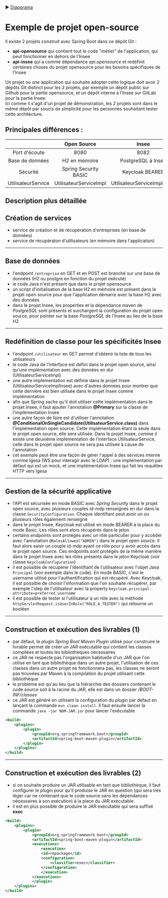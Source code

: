 :arrow_forward: [Diaporama](https://gaetan-varlet.github.io/application-opensource/)

# Exemple de projet open-source

Il existe 2 projets construit avec Spring Boot dans ce dépôt Git :
- **api-opensource** qui contient tout le code "métier" de l'application, qui peut fonctionner en dehors de l'Insee
- **api-insee** qui a comme dépendance *api.opensource* et redéfinit certaines choses du projet opensource pour les besoins spécifiques de l'Insee

Un projet ou une application qui souhaite adopter cette logique doit avoir 2 dépôts Git distinct pour les 2 projets, par exemple un dépôt public sur Github pour la partie opensource, et un dépôt interne à l'Insee sur GitLab pour la partie Insee.  
Ici comme il s'agit d'un projet de démonstration, les 2 projets sont dans le même dépôt par soucis de simplicité pour les personnes souhaitant tester cette architecture.

## Principales différences :

|                     | Open Source            | Insee                       |
| :---:               | :---:                  | :---:                       |
| Port d'écoute       | 8080                   | 8082                        |
| Base de données     | H2 en mémoire          | PostgreSQL à Insee          |
| Sécurité            | Spring Security BASIC  | Keycloak BEARER             |
| UtilisateurService  | UtilisateurServiceImpl | UtilisateurServiceImplInsee |

## Description plus détaillée

## Création de services

- service de création et de récupération d'entreprises (en base de données)
- service de récupératon d'utilisateurs (en mémoire dans l'application)

----

## Base de données

- l'endpoint `/entreprise` en GET et en POST est branché sur une base de données (H2 ou postgre en fonction du projet exécuté)
- le code Java n'est présent que dans le projet opensource
- un script d'initialisation de la base H2 en mémoire est présent dans le projet open source pour que l'application démarre avec la base H2 avec des données
- dans le projet Insee, les properties et la dépendance maven de *PostgreSQL* sont présents et surchargent la configuration du projet open source, pour pointer sur la base *PostgreSQL* de l'Insee au lieu de la base H2

----

## Redéfinition de classe pour les spécificités Insee

- l'endpoint `/utilisateur` en GET permet d'obtenir la liste de tous les utilisateurs
- le code Java de l'interface est défini dans le projet open source, ainsi qu'une implémentation avec des données en dur (UtilisateurServiceImpl)
- une autre implémentation est définie dans le projet Insee (UtilisateurServiceImplInsee) avec d'autres données pour montrer que cette dernière est bien utilisée dans le projet Insee comme implémentation
- afin que Spring sache qu'il doit utiliser cette implémentation dans le projet Insee, il faut ajouter l'annotation **@Primary** sur la classe de l'implémentation Insee
- une autre façon de faire est d'utiliser l'annotation **@ConditionalOnSingleCandidate(UtilisateurService.class)** dans l'implémentation open source. Cette implémentation étant la seule dans le projet open source, elle sera utilisée. Dans le projet Insee, comme il existe une deuxième implémentation de l'interface UtilisateurService, celle dans le projet open source ne sera pas utilisée à cause de l'annotation
- cet exemple peut être une façon de gérer l'appel à des services interne comme Igesa (WS pour interagir avec le LDAP) : une implémentation par défaut qui est un mock, et une implémentation Insee qui fait les requêtes HTTP vers Igesa

----

## Gestion de la sécurité applicative

- l'API est sécurisée en mode BASIC avec *Spring Security* dans le projet open source, avec plusieurs couples id-mdp renseignés en dur dans la classe `SecurityConfiguration`. Chaque identifiant peut avoir un ou plusieurs rôles également renseigné
- dans le projet Insee, Keycloak est utilisé en mode BEARER à la place du mode Basic. Les rôles sont alors récupérés dans le jeton
- certains endpoints sont protégés avec un rôle particulier pour y accéder avec l'annotation `@RolesAllowed("ADMIN")` dans le projet open source. Il faut alors saisir un couple id-mdp ayant ce rôle pour y avoir accès dans le projet open source. Ces endpoints sont protégés de la même manière dans le projet Insee avec les rôles présents dans le jeton Keycloak (voir classe `KeycloakConfiguration`)
- il est possible de récupérer l'identifiant de l'utilisateur avec l'objet Java `Principal` (voir exemple dans le code). En mode BASIC, c'est le username utilisé pour l'authentification qui est récupéré. Avec Keycloak, il est possible de choisir l'information que l'on souhaite récupérer, par exemple l'idep de l'utilisateur avec la property `keycloak.principal-attribute=preferred_username`
- il est possible de tester si l'utilisateur à un rôle avec la méthode `httpServletRequest.isUserInRole("ROLE_A_TESTER")` qui retourne un booléen

----

## Construction et exécution des livrables (1)

- par défaut, le plugin *Spring Boot Maven Plugin* utilisé pour construire le livrable permet de créer un JAR exécutable qui contient les classes compilées et toutes les bibliothèques nécessaires
- ce JAR ne respecte pas l'organisation habituelle d'un JAR que l'on utilise en tant que bibliothèque dans un autre projet, l'utilisation de ces classes dans un autre projet ne fonctionnera pas, les classes ne seront pas trouvées par Maven à la compilation du projet utilisant cette bibliothèque
- le problème est qu'au lieu que la hiérarchie des dossiers contenant le code source soit à la racine du JAR, elle est dans un dossier */BOOT-INF/classes*
- ce JAR est généré en utilisant la configuration du plugin par défaut en lançant la commande `mvn clean install`. Il faut ensuite lancer la commande `java -jar NOM-JAR.jar` pour lancer l'exécutable

```xml
<build>
    <plugins>
        <plugin>
            <groupId>org.springframework.boot</groupId>
            <artifactId>spring-boot-maven-plugin</artifactId>
        </plugin>
    </plugins>
</build>
```

----

## Construction et exécution des livrables (2)

- si on souhaite produire un JAR utilisable en tant que bibliothèque, il faut configurer le plugin pour qu'il produise le JAR en question (qui sera très léger car ne contenant que le code source sans les dépendances nécessaires à son exécution) à la place du JAR exécutable
- il est en plus possible de produire le JAR exécutable qui sera suffixé **exec**

```xml
<build>
    <plugins>
        <plugin>
            <groupId>org.springframework.boot</groupId>
            <artifactId>spring-boot-maven-plugin</artifactId>
            <executions>
                <execution>
                <id>repackage</id>
                <configuration>
                    <classifier>exec</classifier>
                </configuration>
                </execution>
            </executions>
            </plugin>
    </plugins>
</build>
```
